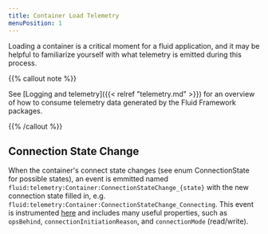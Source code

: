 ```yaml
---
title: Container Load Telemetry
menuPosition: 1
---
```


Loading a container is a critical moment for a fluid application, and it may be helpful to familiarize yourself with what telemetry is emitted during this process.

{{% callout note %}}

See [Logging and telemetry]({{< relref "telemetry.md" >}}) for an overview of how to consume telemetry data generated by the Fluid Framework packages.

{{% /callout %}}

## Connection State Change

When the container's connect state changes (see enum ConnectionState for possible states), an event is emmitted named `fluid:telemetry:Container:ConnectionStateChange_{state}` with the new connection state filled in, e.g. `fluid:telemetry:Container:ConnectionStateChange_Connecting`.  This event is instrumented [here](https://github.com/microsoft/FluidFramework/blob/4d12aa275c07246821d8baf1a31332d31250c93e/packages/loader/container-loader/src/container.ts#L1713) and includes many useful properties, such as `opsBehind`, `connectionInitiationReason`, and `connectionMode` (read/write).
